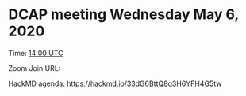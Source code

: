 # DCAP meeting Wednesday May 6, 2020 

Time: [14:00 UTC](https://www.timeanddate.com/worldclock/fixedtime.html?msg=DCAP+May+6&iso=20200506T14&p1=1440&ah=1&am=30) 

Zoom Join URL:  

HackMD agenda: https://hackmd.io/33dG6BttQ8q3H6YFH4G5tw
